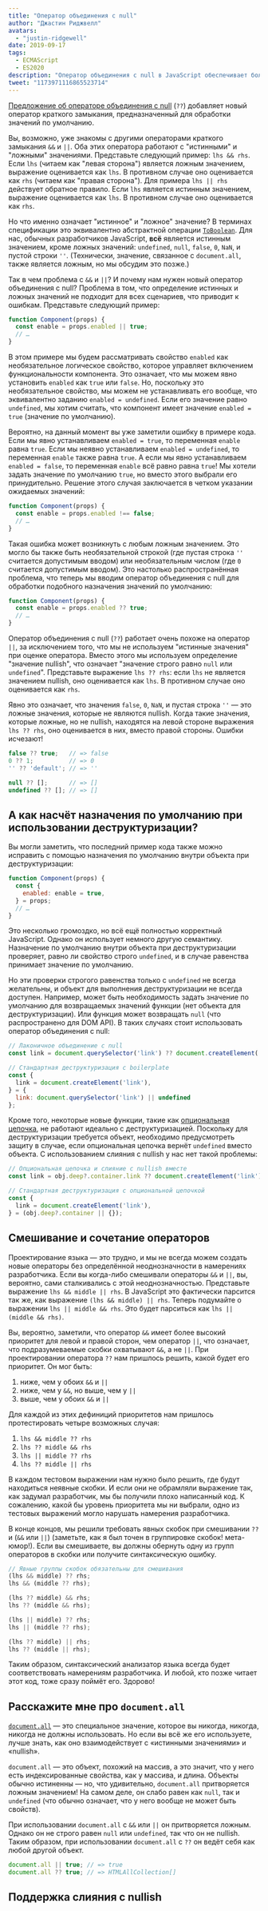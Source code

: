 ```yaml
---
title: "Оператор объединения с null"
author: "Джастин Риджвелл"
avatars: 
  - "justin-ridgewell"
date: 2019-09-17
tags: 
  - ECMAScript
  - ES2020
description: "Оператор объединения с null в JavaScript обеспечивает более безопасное использование выражений по умолчанию."
tweet: "1173971116865523714"
---
```

[Предложение об операторе объединения с null](https://github.com/tc39/proposal-nullish-coalescing/) (`??`) добавляет новый оператор краткого замыкания, предназначенный для обработки значений по умолчанию.

Вы, возможно, уже знакомы с другими операторами краткого замыкания `&&` и `||`. Оба этих оператора работают с &quot;истинными&quot; и &quot;ложными&quot; значениями. Представьте следующий пример: `lhs && rhs`. Если `lhs` (читаем как &quot;левая сторона&quot;) является ложным значением, выражение оценивается как `lhs`. В противном случае оно оценивается как `rhs` (читаем как &quot;правая сторона&quot;). Для примера `lhs || rhs` действует обратное правило. Если `lhs` является истинным значением, выражение оценивается как `lhs`. В противном случае оно оценивается как `rhs`.

<!--truncate-->
Но что именно означает &quot;истинное&quot; и &quot;ложное&quot; значение? В терминах спецификации это эквивалентно абстрактной операции [`ToBoolean`](https://tc39.es/ecma262/#sec-toboolean). Для нас, обычных разработчиков JavaScript, **всё** является истинным значением, кроме ложных значений: `undefined`, `null`, `false`, `0`, `NaN`, и пустой строки `''`. (Технически, значение, связанное с `document.all`, также является ложным, но мы обсудим это позже.)

Так в чем проблема с `&&` и `||`? И почему нам нужен новый оператор объединения с null? Проблема в том, что определение истинных и ложных значений не подходит для всех сценариев, что приводит к ошибкам. Представьте следующий пример:

```js
function Component(props) {
  const enable = props.enabled || true;
  // …
}
```

В этом примере мы будем рассматривать свойство `enabled` как необязательное логическое свойство, которое управляет включением функциональности компонента. Это означает, что мы можем явно установить `enabled` как `true` или `false`. Но, поскольку это необязательное свойство, мы можем не устанавливать его вообще, что эквивалентно заданию `enabled = undefined`. Если его значение равно `undefined`, мы хотим считать, что компонент имеет значение `enabled = true` (значение по умолчанию).

Вероятно, на данный момент вы уже заметили ошибку в примере кода. Если мы явно устанавливаем `enabled = true`, то переменная `enable` равна `true`. Если мы неявно устанавливаем `enabled = undefined`, то переменная `enable` также равна `true`. А если мы явно устанавливаем `enabled = false`, то переменная `enable` всё равно равна `true`! Мы хотели задать значение по умолчанию `true`, но вместо этого выбрали его принудительно. Решение этого случая заключается в четком указании ожидаемых значений:

```js
function Component(props) {
  const enable = props.enabled !== false;
  // …
}
```

Такая ошибка может возникнуть с любым ложным значением. Это могло бы также быть необязательной строкой (где пустая строка `''` считается допустимым вводом) или необязательным числом (где `0` считается допустимым вводом). Это настолько распространённая проблема, что теперь мы вводим оператор объединения с null для обработки подобного назначения значений по умолчанию:

```js
function Component(props) {
  const enable = props.enabled ?? true;
  // …
}
```

Оператор объединения с null (`??`) работает очень похоже на оператор `||`, за исключением того, что мы не используем &quot;истинные значения&quot; при оценке оператора. Вместо этого мы используем определение &quot;значение nullish&quot;, что означает &quot;значение строго равно `null` или `undefined`&quot;. Представьте выражение `lhs ?? rhs`: если `lhs` не является значением nullish, оно оценивается как `lhs`. В противном случае оно оценивается как `rhs`.

Явно это означает, что значения `false`, `0`, `NaN`, и пустая строка `''` — это ложные значения, которые не являются nullish. Когда такие значения, которые ложные, но не nullish, находятся на левой стороне выражения `lhs ?? rhs`, оно оценивается в них, вместо правой стороны. Ошибки исчезают!

```js
false ?? true;   // => false
0 ?? 1;          // => 0
'' ?? 'default'; // => ''

null ?? [];      // => []
undefined ?? []; // => []
```

## А как насчёт назначения по умолчанию при использовании деструктуризации?

Вы могли заметить, что последний пример кода также можно исправить с помощью назначения по умолчанию внутри объекта при деструктуризации:

```js
function Component(props) {
  const {
    enabled: enable = true,
  } = props;
  // …
}
```

Это несколько громоздко, но всё ещё полностью корректный JavaScript. Однако он использует немного другую семантику. Назначение по умолчанию внутри объекта при деструктуризации проверяет, равно ли свойство строго `undefined`, и в случае равенства принимает значение по умолчанию.

Но эти проверки строгого равенства только с `undefined` не всегда желательны, и объект для выполнения деструктуризации не всегда доступен. Например, может быть необходимость задать значение по умолчанию для возвращаемых значений функции (нет объекта для деструктуризации). Или функция может возвращать `null` (что распространено для DOM API). В таких случаях стоит использовать оператор объединения с null:

```js
// Лаконичное объединение с null
const link = document.querySelector('link') ?? document.createElement('link');

// Стандартная деструктуризация с boilerplate
const {
  link = document.createElement('link'),
} = {
  link: document.querySelector('link') || undefined
};
```

Кроме того, некоторые новые функции, такие как [опциональная цепочка](/features/optional-chaining), не работают идеально с деструктуризацией. Поскольку для деструктуризации требуется объект, необходимо предусмотреть защиту в случае, если опциональная цепочка вернёт `undefined` вместо объекта. С использованием слияния с nullish у нас нет такой проблемы:

```js
// Опциональная цепочка и слияние с nullish вместе
const link = obj.deep?.container.link ?? document.createElement('link');

// Стандартная деструктуризация с опциональной цепочкой
const {
  link = document.createElement('link'),
} = (obj.deep?.container || {});
```

## Смешивание и сочетание операторов

Проектирование языка — это трудно, и мы не всегда можем создать новые операторы без определённой неоднозначности в намерениях разработчика. Если вы когда-либо смешивали операторы `&&` и `||`, вы, вероятно, сами сталкивались с этой неоднозначностью. Представьте выражение `lhs && middle || rhs`. В JavaScript это фактически парсится так же, как выражение `(lhs && middle) || rhs`. Теперь подумайте о выражении `lhs || middle && rhs`. Это будет парситься как `lhs || (middle && rhs)`.

Вы, вероятно, заметили, что оператор `&&` имеет более высокий приоритет для левой и правой сторон, чем оператор `||`, что означает, что подразумеваемые скобки охватывают `&&`, а не `||`. При проектировании оператора `??` нам пришлось решить, какой будет его приоритет. Он мог быть:

1. ниже, чем у обоих `&&` и `||`
2. ниже, чем у `&&`, но выше, чем у `||`
3. выше, чем у обоих `&&` и `||`

Для каждой из этих дефиниций приоритетов нам пришлось протестировать четыре возможных случая:

1. `lhs && middle ?? rhs`
2. `lhs ?? middle && rhs`
3. `lhs || middle ?? rhs`
4. `lhs ?? middle || rhs`

В каждом тестовом выражении нам нужно было решить, где будут находиться неявные скобки. И если они не обрамляли выражение так, как задумал разработчик, мы бы получили плохо написанный код. К сожалению, какой бы уровень приоритета мы ни выбрали, одно из тестовых выражений могло нарушать намерения разработчика.

В конце концов, мы решили требовать явных скобок при смешивании `??` и (`&&` или `||`) (заметьте, как я был точен в группировке скобок! мета-юмор!). Если вы смешиваете, вы должны обернуть одну из групп операторов в скобки или получите синтаксическую ошибку.

```js
// Явные группы скобок обязательны для смешивания
(lhs && middle) ?? rhs;
lhs && (middle ?? rhs);

(lhs ?? middle) && rhs;
lhs ?? (middle && rhs);

(lhs || middle) ?? rhs;
lhs || (middle ?? rhs);

(lhs ?? middle) || rhs;
lhs ?? (middle || rhs);
```

Таким образом, синтаксический анализатор языка всегда будет соответствовать намерениям разработчика. И любой, кто позже читает этот код, тоже сразу поймёт его. Здорово!

## Расскажите мне про `document.all`

[`document.all`](https://developer.mozilla.org/en-US/docs/Web/API/Document/all) — это специальное значение, которое вы никогда, никогда, никогда не должны использовать. Но если вы всё же его используете, лучше знать, как оно взаимодействует с «истинными значениями» и «nullish».

`document.all` — это объект, похожий на массив, а это значит, что у него есть индексированные свойства, как у массива, и длина. Объекты обычно истиненны — но, что удивительно, `document.all` притворяется ложным значением! На самом деле, он слабо равен как `null`, так и `undefined` (что обычно означает, что у него вообще не может быть свойств).

При использовании `document.all` с `&&` или `||` он притворяется ложным. Однако он не строго равен `null` или `undefined`, так что он не nullish. Таким образом, при использовании `document.all` с `??` он ведёт себя как любой другой объект.

```js
document.all || true; // => true
document.all ?? true; // => HTMLAllCollection[]
```

## Поддержка слияния с nullish

<feature-support chrome="80 https://bugs.chromium.org/p/v8/issues/detail?id=9547"
                 firefox="72 https://bugzilla.mozilla.org/show_bug.cgi?id=1566141"
                 safari="13.1 https://webkit.org/blog/10247/new-webkit-features-in-safari-13-1/"
                 nodejs="14 https://medium.com/@nodejs/node-js-version-14-available-now-8170d384567e"
                 babel="yes https://babeljs.io/docs/en/babel-plugin-proposal-nullish-coalescing-operator"></feature-support>
